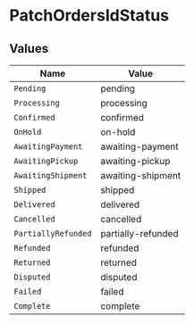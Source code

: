 # PatchOrdersIdStatus


## Values

| Name                | Value               |
| ------------------- | ------------------- |
| `Pending`           | pending             |
| `Processing`        | processing          |
| `Confirmed`         | confirmed           |
| `OnHold`            | on-hold             |
| `AwaitingPayment`   | awaiting-payment    |
| `AwaitingPickup`    | awaiting-pickup     |
| `AwaitingShipment`  | awaiting-shipment   |
| `Shipped`           | shipped             |
| `Delivered`         | delivered           |
| `Cancelled`         | cancelled           |
| `PartiallyRefunded` | partially-refunded  |
| `Refunded`          | refunded            |
| `Returned`          | returned            |
| `Disputed`          | disputed            |
| `Failed`            | failed              |
| `Complete`          | complete            |